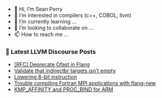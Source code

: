 - 👋 Hi, I’m Sean Perry
- 👀 I’m interested in compilers (c++, COBOL, llvm)
- 🌱 I’m currently learning ...
- 💞️ I’m looking to collaborate on ...
- 📫 How to reach me ...

<!---
s66perry/s66perry is a ✨ special ✨ repository because its `README.md` (this file) appears on your GitHub profile.
You can click the Preview link to take a look at your changes.
--->
### 📕 Latest LLVM Discourse Posts

<!-- DISCOURSE-LLVM:START -->
- [[RFC] Deprecate Ofast in Flang](https://discourse.llvm.org/t/rfc-deprecate-ofast-in-flang/80243#post_5)
- [Validate that indirectbr targets isn&#39;t empty](https://discourse.llvm.org/t/validate-that-indirectbr-targets-isnt-empty/80410#post_5)
- [Lowering 8-bit instruction](https://discourse.llvm.org/t/lowering-8-bit-instruction/80522#post_1)
- [Trouble compiling Fortran MPI applications with flang-new](https://discourse.llvm.org/t/trouble-compiling-fortran-mpi-applications-with-flang-new/80516#post_4)
- [KMP_AFFINITY and PROC_BIND for ARM](https://discourse.llvm.org/t/kmp-affinity-and-proc-bind-for-arm/80011?page=2#post_23)
<!-- DISCOURSE-LLVM:END -->

